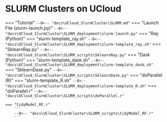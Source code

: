 # SLURM Clusters on UCloud 

=== "Tutorial"
    ```
    --8<-- "docs\UCloud_SlurmCluster\SLURM.md"
    ```
=== "Launch File (slurm-launch.py)"
    ```
    --8<-- "docs\UCloud_SlurmCluster\SLURM_deployment\slurm-launch.py"
    ```
=== "Ray (Python)"
    === "slurm-template_ray.sh"
        ```
        --8<-- "docs\UCloud_SlurmCluster\SLURM_deployment\slurm-template_ray.sh"
        ```
    === "SklearnRay.py"
        ```
        --8<-- "docs\UCloud_SlurmCluster\SLURM_scripts\SklearnRay.py"
        ```
=== "Dask (Python)"
    === "slurm-template_dask.sh"
        ```
        --8<-- "docs\UCloud_SlurmCluster\SLURM_deployment\slurm-template_dask.sh"
        ```
    === "SklearnDask.py"
        ```
        --8<-- "docs\UCloud_SlurmCluster\SLURM_scripts\SklearnDask.py"
        ```
=== "doParallel (R)"
    === "slurm-template_R.sh"
        ```
        --8<-- "docs\UCloud_SlurmCluster\SLURM_deployment\slurm-template_R.sh"
        ```
    === "doParallel.r"
        ```
        --8<-- "docs\UCloud_SlurmCluster\SLURM_scripts\doParallel.r"
        ```

    === "tidyModel_RF.r"
        ```
        --8<-- "docs\UCloud_SlurmCluster\SLURM_scripts\tidyModel_RF.r"
        ```